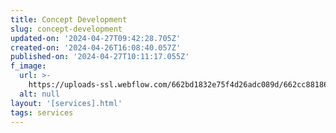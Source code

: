 ```yaml
---
title: Concept Development
slug: concept-development
updated-on: '2024-04-27T09:42:28.705Z'
created-on: '2024-04-26T16:08:40.057Z'
published-on: '2024-04-27T10:11:17.055Z'
f_image:
  url: >-
    https://uploads-ssl.webflow.com/662bd1832e75f4d26adc089d/662cc88186f37f9c3c360363_concept%20development%20.jpg
  alt: null
layout: '[services].html'
tags: services
---
```



